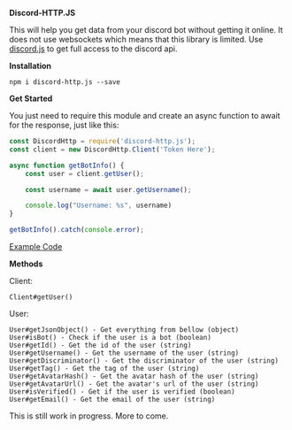 **Discord-HTTP.JS**

This will help you get data from your discord bot without getting it online. It does not use websockets which means that 
this library is limited. Use [discord.js](https://discord.js.org) to get full access to the discord api.

**Installation**

`npm i discord-http.js --save`

**Get Started**

You just need to require this module and create an async function to await for the response, just like this:
```javascript
const DiscordHttp = require('discord-http.js');
const client = new DiscordHttp.Client('Token Here');

async function getBotInfo() {
    const user = client.getUser();

    const username = await user.getUsername();

    console.log("Username: %s", username)
}

getBotInfo().catch(console.error);
```

[Example Code](https://github.com/Jacxk/discord-http.js/blob/master/test/test.js)

**Methods**

Client:
```
Client#getUser()
```

User:
```
User#getJsonObject() - Get everything from bellow (object)
User#isBot() - Check if the user is a bot (boolean)
User#getId() - Get the id of the user (string)
User#getUsername() - Get the username of the user (string)
User#getDiscriminator() - Get the discriminator of the user (string)
User#getTag() - Get the tag of the user (string)
User#getAvatarHash() - Get the avatar hash of the user (string)
User#getAvatarUrl() - Get the avatar's url of the user (string)
User#isVerified() - Get if the user is verified (boolean)
User#getEmail() - Get the email of the user (string)
```

This is still work in progress. More to come.